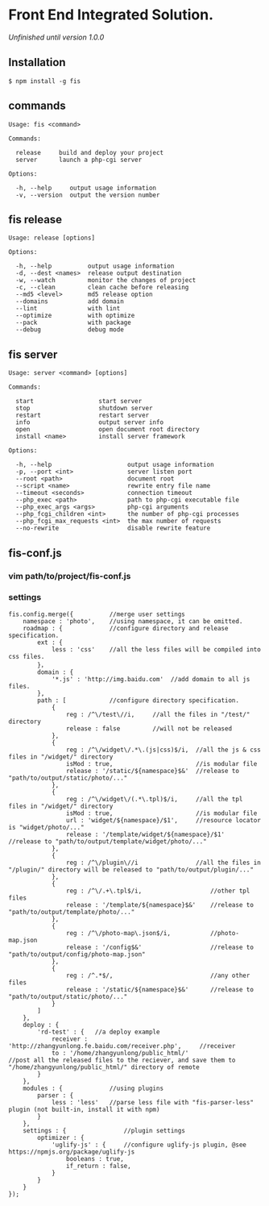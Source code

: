 # Front End Integrated Solution.

*Unfinished until version 1.0.0*

## Installation

    $ npm install -g fis

## commands

    Usage: fis <command>
    
    Commands:
    
      release     build and deploy your project
      server      launch a php-cgi server
    
    Options:
    
      -h, --help     output usage information
      -v, --version  output the version number

## fis release

    Usage: release [options]
    
    Options:
    
      -h, --help          output usage information
      -d, --dest <names>  release output destination
      -w, --watch         monitor the changes of project
      -c, --clean         clean cache before releasing
      --md5 <level>       md5 release option
      --domains           add domain
      --lint              with lint
      --optimize          with optimize
      --pack              with package
      --debug             debug mode

## fis server

    Usage: server <command> [options]
    
    Commands:
    
      start                  start server
      stop                   shutdown server
      restart                restart server
      info                   output server info
      open                   open document root directory
      install <name>         install server framework
    
    Options:
    
      -h, --help                     output usage information
      -p, --port <int>               server listen port
      --root <path>                  document root
      --script <name>                rewrite entry file name
      --timeout <seconds>            connection timeout
      --php_exec <path>              path to php-cgi executable file
      --php_exec_args <args>         php-cgi arguments
      --php_fcgi_children <int>      the number of php-cgi processes
      --php_fcgi_max_requests <int>  the max number of requests
      --no-rewrite                   disable rewrite feature

## fis-conf.js

### vim path/to/project/fis-conf.js

### settings

    fis.config.merge({          //merge user settings
        namespace : 'photo',    //using namespace, it can be omitted.
        roadmap : {             //configure directory and release specification.
            ext : {
                less : 'css'    //all the less files will be compiled into css files.
            }，
            domain : {
                '*.js' : 'http://img.baidu.com'  //add domain to all js files.
            },
            path : [            //configure directory specification.
                {
                    reg : /^\/test\//i,     //all the files in "/test/" directory
                    release : false         //will not be released
                },
                {
                    reg : /^\/widget\/.*\.(js|css)$/i,  //all the js & css files in "/widget/" directory
                    isMod : true,                       //is modular file
                    release : '/static/${namespace}$&'  //release to "path/to/output/static/photo/..."
                },
                {
                    reg : /^\/widget\/(.*\.tpl)$/i,     //all the tpl files in "/widget/" directory
                    isMod : true,                       //is modular file
                    url : 'widget/${namespace}/$1',     //resource locator is "widget/photo/..."
                    release : '/template/widget/${namespace}/$1'    //release to "path/to/output/template/widget/photo/..."
                },
                {
                    reg : /^\/plugin\//i                //all the files in "/plugin/" directory will be released to "path/to/output/plugin/..."
                },
                {
                    reg : /^\/.+\.tpl$/i,                   //other tpl files
                    release : '/template/${namespace}$&'    //release to "path/to/output/template/photo/..."
                },
                {
                    reg : /^\/photo-map\.json$/i,           //photo-map.json
                    release : '/config$&'                   //release to "path/to/output/config/photo-map.json"
                },
                {
                    reg : /^.*$/,                           //any other files
                    release : '/static/${namespace}$&'      //release to "path/to/output/static/photo/..."
                }
            ]
        },
        deploy : {
            'rd-test' : {   //a deploy example
                receiver : 'http://zhangyunlong.fe.baidu.com/receiver.php',     //receiver
                to : '/home/zhangyunlong/public_html/'                          //post all the released files to the reciever, and save them to "/home/zhangyunlong/public_html/" directory of remote
            }
        },
        modules : {             //using plugins
            parser : {
                less : 'less'   //parse less file with "fis-parser-less" plugin (not built-in, install it with npm)
            }
        },
        settings : {                //plugin settings
            optimizer : {
                'uglify-js' : {     //configure uglify-js plugin, @see https://npmjs.org/package/uglify-js
                    booleans : true,
                    if_return : false,
                }
            }
        }
    });